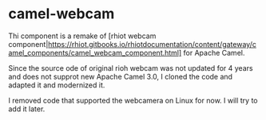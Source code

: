 # camel-webcam

Thi component is a remake of [rhiot webcam component|https://rhiot.gitbooks.io/rhiotdocumentation/content/gateway/camel_components/camel_webcam_component.html] for Apache Camel.

Since the source ode of original rioh webcam was not updated for 4 years and does not supprot new Apache Camel 3.0, I cloned the code and adapted it and modernized it.

I removed code that supported the webcamera on Linux for now. I will try to add it later.